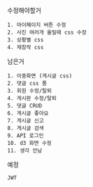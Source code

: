 수정해야할거 

    1. 마이페이지 버튼 수정
    2. 사진 여러개 올릴때 css 수정
    3. 상황별 css
    4. 재창작 css

남은거

    1. 이중화면 (게시글 css) 
    2. 댓글 css 폼
    3. 회원 수정/탈퇴
    4. 게시판 수정/탈퇴
    5. 댓글 CRUD
    6. 게시글 좋아요
    7. 게시글 신고
    8. 게시글 검색
    9. API 로그인
    10. d3 화면 수정 
    11. 생각 안남 

예정 

    JWT 
